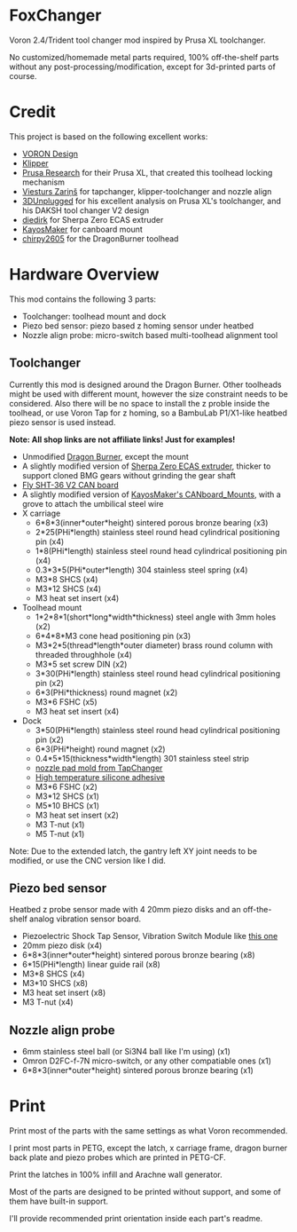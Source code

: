 # FoxChanger
Voron 2.4/Trident tool changer mod inspired by Prusa XL toolchanger.

No customized/homemade metal parts required, 100% off-the-shelf parts without any post-processing/modification, except for 3d-printed parts of course.

# Credit
This project is based on the following excellent works:
- [VORON Design](https://vorondesign.com/)
- [Klipper](https://www.klipper3d.org/)
- [Prusa Research](https://www.prusa3d.com/) for their Prusa XL, that created this toolhead locking mechanism
- [Viesturs Zariņš](https://github.com/viesturz) for tapchanger, klipper-toolchanger and nozzle align
- [3DUnplugged](https://www.youtube.com/channel/UCr8K1tva2CaEhyqNyaEjq_w) for his excellent analysis on Prusa XL's toolchanger, and his DAKSH tool changer V2 design
- [diedirk](https://www.printables.com/@diedirk_282928) for Sherpa Zero ECAS extruder
- [KayosMaker](https://github.com/KayosMake) for canboard mount
- [chirpy2605](https://github.com/chirpy2605) for the DragonBurner toolhead

# Hardware Overview
This mod contains the following 3 parts:
- Toolchanger: toolhead mount and dock
- Piezo bed sensor: piezo based z homing sensor under heatbed
- Nozzle align probe: micro-switch based multi-toolhead alignment tool

## Toolchanger
Currently this mod is designed around the Dragon Burner. Other toolheads might be used with different mount, however the size constraint needs to be considered. Also there will be no space to install the z proble inside the toolhead, or use Voron Tap for z homing, so a BambuLab P1/X1-like heatbed piezo sensor is used instead.

__Note: All shop links are not affiliate links! Just for examples!__

- Unmodified [Dragon Burner](https://github.com/chirpy2605/voron/tree/main/V0/Dragon_Burner), except the mount
- A slightly modified version of [Sherpa Zero ECAS extruder](https://www.printables.com/model/495935-sherpa-zero-ecas), thicker to support cloned BMG gears without grinding the gear shaft
- [Fly SHT-36 V2 CAN board](https://mellow-3d.github.io/fly-sht36_v2_general.html)
- A slightly modified version of [KayosMaker's CANboard_Mounts](https://github.com/KayosMaker/CANboard_Mounts), with a grove to attach the umbilical steel wire
- X carriage
  - 6\*8\*3(inner\*outer\*height) sintered porous bronze bearing (x3)
  - 2\*25(PHi\*length) stainless steel round head cylindrical positioning pin (x4)
  - 1\*8(PHi\*length) stainless steel round head cylindrical positioning pin (x4)
  - 0.3\*3\*5(PHi\*outer\*length) 304 stainless steel spring (x4)
  - M3\*8 SHCS (x4)
  - M3\*12 SHCS (x4)
  - M3 heat set insert (x4)
- Toolhead mount
  - 1\*2\*8\*1(short\*long\*width\*thickness) steel angle with 3mm holes (x2)
  - 6\*4\*8\*M3 cone head positioning pin (x3)
  - M3\*2\*5(thread\*length\*outer diameter) brass round column with threaded throughhole (x4)
  - M3\*5 set screw DIN (x2)
  - 3\*30(PHi\*length) stainless steel round head cylindrical positioning pin (x2)
  - 6\*3(PHi\*thickness) round magnet (x2)
  - M3\*6 FSHC (x5)
  - M3 heat set insert (x4)
- Dock
  - 3\*50(PHi\*length) stainless steel round head cylindrical positioning pin (x2)
  - 6\*3(PHi\*height) round magnet (x2)
  - 0.4\*5\*15(thickness\*width\*length) 301 stainless steel strip
  - [nozzle pad mold from TapChanger](https://github.com/viesturz/tapchanger/tree/f6a354f5bf93b9d8721f022794a41ad3e51c5828/Dock/Jigs)
  - [High temperature silicone adhesive](https://www.aliexpress.com/item/1005002418580570.html)
  - M3\*6 FSHC (x2)
  - M3\*12 SHCS (x1)
  - M5\*10 BHCS (x1)
  - M3 heat set insert (x2)
  - M3 T-nut (x1)
  - M5 T-nut (x1)

Note: Due to the extended latch, the gantry left XY joint needs to be modified, or use the CNC version like I did.

## Piezo bed sensor
Heatbed z probe sensor made with 4 20mm piezo disks and an off-the-shelf analog vibration sensor board.

- Piezoelectric Shock Tap Sensor, Vibration Switch Module like [this one](https://www.amazon.com/Rakstore-Piezoelectric-Vibration-piezoelectric-Percussion/dp/B09GX97X6B)
- 20mm piezo disk (x4)
- 6\*8\*3(inner\*outer\*height) sintered porous bronze bearing (x8)
- 6\*15(PHi\*length) linear guide rail (x8)
- M3\*8 SHCS (x4)
- M3\*10 SHCS (x8)
- M3 heat set insert (x8)
- M3 T-nut (x4)

## Nozzle align probe

- 6mm stainless steel ball (or Si3N4 ball like I'm using) (x1)
- Omron D2FC-f-7N micro-switch, or any other compatiable ones (x1)
- 6\*8\*3(inner\*outer\*height) sintered porous bronze bearing (x1)


# Print
Print most of the parts with the same settings as what Voron recommended.

I print most parts in PETG, except the latch, x carriage frame, dragon burner back plate and piezo probes which are printed in PETG-CF.

Print the latches in 100% infill and Arachne wall generator.

Most of the parts are designed to be printed without support, and some of them have built-in support.

I'll provide recommended print orientation inside each part's readme.
